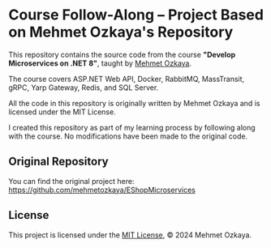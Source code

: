 # Course Follow-Along – Project Based on Mehmet Ozkaya's Repository

This repository contains the source code from the course **"Develop Microservices on .NET 8"**, taught by [Mehmet Ozkaya]([https://github.com/[original-repo-link]](https://github.com/mehmetozkaya)).

The course covers ASP.NET Web API, Docker, RabbitMQ, MassTransit, gRPC, Yarp Gateway, Redis, and SQL Server.

All the code in this repository is originally written by Mehmet Ozkaya and is licensed under the MIT License.

I created this repository as part of my learning process by following along with the course. No modifications have been made to the original code.

## Original Repository

You can find the original project here: https://github.com/mehmetozkaya/EShopMicroservices

## License

This project is licensed under the [MIT License](./LICENSE), © 2024 Mehmet Ozkaya.
